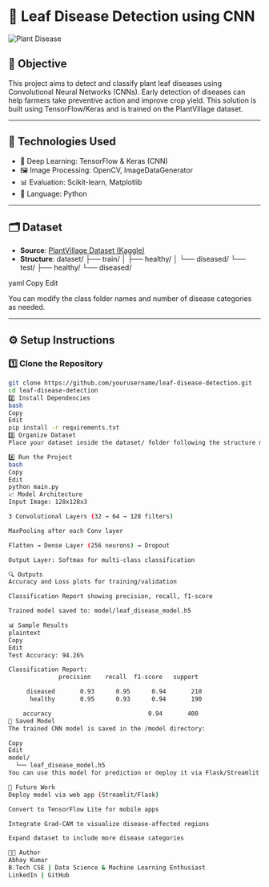 # 🌿 Leaf Disease Detection using CNN

![Plant Disease](https://miro.medium.com/v2/resize:fit:720/format:webp/1*D4B_s7_0rJ8TDBabmfrOnA.png)

## 📌 Objective
This project aims to detect and classify plant leaf diseases using Convolutional Neural Networks (CNNs). Early detection of diseases can help farmers take preventive action and improve crop yield. This solution is built using TensorFlow/Keras and is trained on the PlantVillage dataset.

---

## 🧰 Technologies Used

- 🧠 Deep Learning: TensorFlow & Keras (CNN)
- 🖼️ Image Processing: OpenCV, ImageDataGenerator
- 📊 Evaluation: Scikit-learn, Matplotlib
- 🐍 Language: Python

---

## 🗂️ Dataset

- **Source**: [PlantVillage Dataset (Kaggle)](https://www.kaggle.com/datasets/emmarex/plantdisease)
- **Structure**:
dataset/
├── train/
│ ├── healthy/
│ └── diseased/
└── test/
├── healthy/
└── diseased/

yaml
Copy
Edit

You can modify the class folder names and number of disease categories as needed.

---

## ⚙️ Setup Instructions

### 1️⃣ Clone the Repository

```bash
git clone https://github.com/yourusername/leaf-disease-detection.git
cd leaf-disease-detection
2️⃣ Install Dependencies
bash
Copy
Edit
pip install -r requirements.txt
3️⃣ Organize Dataset
Place your dataset inside the dataset/ folder following the structure mentioned above.

4️⃣ Run the Project
bash
Copy
Edit
python main.py
📈 Model Architecture
Input Image: 128x128x3

3 Convolutional Layers (32 → 64 → 128 filters)

MaxPooling after each Conv layer

Flatten → Dense Layer (256 neurons) → Dropout

Output Layer: Softmax for multi-class classification

🔍 Outputs
Accuracy and Loss plots for training/validation

Classification Report showing precision, recall, f1-score

Trained model saved to: model/leaf_disease_model.h5

📊 Sample Results
plaintext
Copy
Edit
Test Accuracy: 94.26%

Classification Report:
              precision    recall  f1-score   support

     diseased       0.93      0.95      0.94       210
      healthy       0.95      0.93      0.94       190

    accuracy                           0.94       400
💾 Saved Model
The trained CNN model is saved in the /model directory:

Copy
Edit
model/
  └── leaf_disease_model.h5
You can use this model for prediction or deploy it via Flask/Streamlit.

🚀 Future Work
Deploy model via web app (Streamlit/Flask)

Convert to TensorFlow Lite for mobile apps

Integrate Grad-CAM to visualize disease-affected regions

Expand dataset to include more disease categories

🧑‍💻 Author
Abhay Kumar
B.Tech CSE | Data Science & Machine Learning Enthusiast
LinkedIn | GitHub

